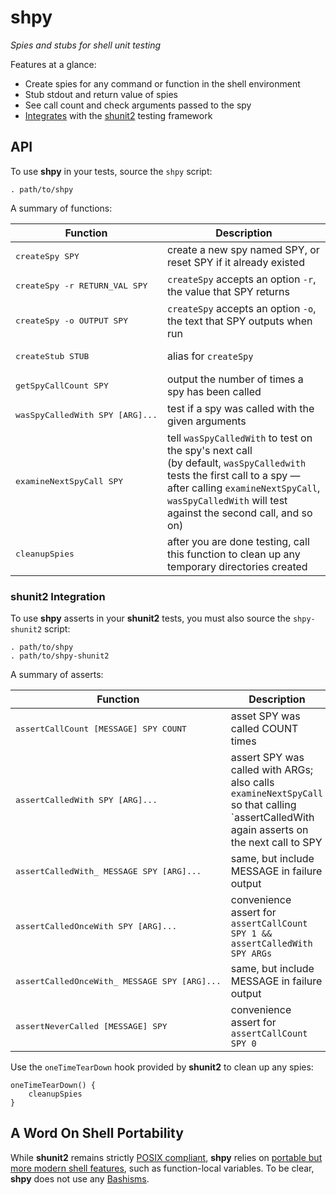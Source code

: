 # shpy

*Spies and stubs for shell unit testing*

Features at a glance:

* Create spies for any command or function in the shell environment
* Stub stdout and return value of spies
* See call count and check arguments passed to the spy
* [Integrates](#shunit2-integration) with the [shunit2](http://code.google.com/p/shunit2/) testing framework

## API

To use **shpy** in your tests, source the `shpy` script:

	. path/to/shpy
	
A summary of functions:

Function                                 | Description
-----------------------------------------|-------------------------------------------------------------------------------
<pre>createSpy SPY</pre>                 | create a new spy named SPY, or reset SPY if it already existed
<pre>createSpy -r RETURN_VAL SPY</pre>   | `createSpy` accepts an option `-r`, the value that SPY returns
<pre>createSpy -o OUTPUT SPY</pre>       | `createSpy` accepts an option `-o`, the text that SPY outputs when run
<pre>createStub STUB</pre>               | alias for `createSpy`
<pre>getSpyCallCount SPY</pre>           | output the number of times a spy has been called
<pre>wasSpyCalledWith SPY [ARG]...</pre> | test if a spy was called with the given arguments
<pre>examineNextSpyCall SPY</pre>        | tell `wasSpyCalledWith` to test on the spy's next call<br/>(by default, `wasSpyCalledwith` tests the first call to a spy — after calling `examineNextSpyCall`, `wasSpyCalledWith` will test against the second call, and so on)
<pre>cleanupSpies</pre>                  | after you are done testing, call this function to clean up any temporary directories created

### shunit2 Integration

To use **shpy** asserts in your **shunit2** tests, you must also source the
`shpy-shunit2` script:

	. path/to/shpy
	. path/to/shpy-shunit2
	
A summary of asserts:

Function                                              | Description
------------------------------------------------------|------------------------------------------------------------------
<pre>assertCallCount [MESSAGE] SPY COUNT</pre>        | asset SPY was called COUNT times
<pre>assertCalledWith SPY [ARG]...</pre>              | assert SPY was called with ARGs; also calls `examineNextSpyCall` so that calling `assertCalledWith</pre> again asserts on the next call to SPY
<pre>assertCalledWith_ MESSAGE SPY [ARG]...</pre>     | same, but include MESSAGE in failure output
<pre>assertCalledOnceWith SPY [ARG]...</pre>          | convenience assert for `assertCallCount SPY 1 && assertCalledWith SPY ARGs`
<pre>assertCalledOnceWith_ MESSAGE SPY [ARG]...</pre> | same, but include MESSAGE in failure output
<pre>assertNeverCalled [MESSAGE] SPY</pre>            | convenience assert for `assertCallCount SPY 0`

Use the `oneTimeTearDown` hook provided by **shunit2** to clean up any spies:

    oneTimeTearDown() {
        cleanupSpies
    }

## A Word On Shell Portability

While **shunit2** remains strictly [POSIX
compliant](http://shellhaters.heroku.com/posix), **shpy** relies on [portable but more modern shell features](http://apenwarr.ca/log/?m=201102#28), such as
function-local variables.  To be clear, **shpy** does not use any
[Bashisms](https://wiki.ubuntu.com/DashAsBinSh).
